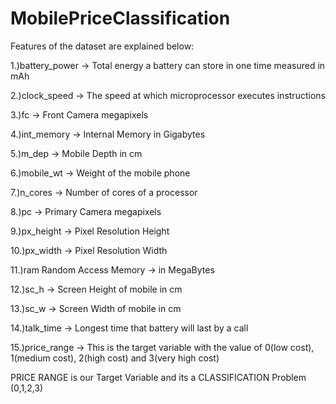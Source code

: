 # MobilePriceClassification

Features of the dataset are explained below:

1.)battery_power -> Total energy a battery can store in one time measured in mAh

2.)clock_speed -> The speed at which microprocessor executes instructions

3.)fc -> Front Camera megapixels

4.)int_memory -> Internal Memory in Gigabytes

5.)m_dep -> Mobile Depth in cm

6.)mobile_wt -> Weight of the mobile phone

7.)n_cores -> Number of cores of a processor

8.)pc -> Primary Camera megapixels

9.)px_height -> Pixel Resolution Height

10.)px_width -> Pixel Resolution Width

11.)ram Random Access Memory -> in MegaBytes

12.)sc_h -> Screen Height of mobile in cm

13.)sc_w -> Screen Width of mobile in cm

14.)talk_time -> Longest time that battery will last by a call

15.)price_range -> This is the target variable with the value of 0(low cost), 1(medium cost), 2(high cost)
and 3(very high cost)

PRICE RANGE is our Target Variable and its a CLASSIFICATION Problem (0,1,2,3)
